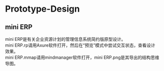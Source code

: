 # Prototype-Design
## mini ERP
mini ERP是有关企业资源计划的管理信息系统简约版原型设计。  
mini ERP.rp请用Axure软件打开，然后在“预览”模式中尝试交互状态，查看设计效果。  
mini ERP.mmap请用mindmanager软件打开，mini ERP.png是其导出的结构思维导图。  
